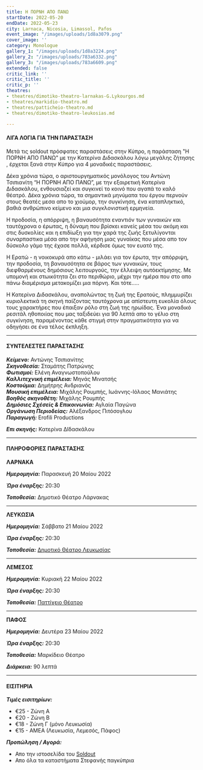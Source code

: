 ```yaml
---
title: Η ΠΟΡΝΗ ΑΠΟ ΠΑΝΩ
startDate: 2022-05-20
endDate: 2022-05-23
city: Larnaca, Nicosia, Limassol, Pafos
event_image: "/images/uploads/1d8a3079.png"
cover_image: ''
category: Monologue
gallery_1: "/images/uploads/1d8a3224.png"
gallery_2: "/images/uploads/783a6332.png"
gallery_3: "/images/uploads/783a6609.png"
extended: false
critic_link: ''
critic_title: ''
critic_p: ''
theatres:
- theatres/dimotiko-theatro-larnakas-G.Lykourgos.md
- theatres/markidio-theatro.md
- theatres/patticheio-theatro.md
- theatres/dimotiko-theatro-leukosias.md

---
```

#### ΛΙΓΑ ΛΟΓΙΑ ΓΙΑ ΤΗΝ ΠΑΡΑΣΤΑΣΗ

Μετά τις soldout πρόσφατες παραστάσεις στην Κύπρο, η παράσταση "Η ΠΟΡΝΗ ΑΠΟ ΠΑΝΩ" με την Κατερίνα Διδασκάλου λόγω μεγάλης ζήτησης , έρχεται ξανά στην Κύπρο για 4 μοναδικές παραστάσεις.

Δέκα χρόνια τώρα, o αριστουργηματικός μονόλογος του Αντώνη Τσιπιανίτη “Η ΠΟΡΝΗ ΑΠΟ ΠΑΝΩ”, με την εξαιρετική Κατερίνα Διδασκάλου, ενθουσιαζεί και συγκινεί το κοινό που αγαπά το καλό θέατρό. Δέκα χρόνια τώρα, τα σημαντικά μηνύματα του έργου περνούν στους θεατές μεσα απο το χιούμορ, την συγκίνηση, ένα καταπληκτικό, βαθιά ανθρώπινο κείμενο και μια συγκλονιστική ερμηνεία.

Η προδοσία, η απόρριψη, η βαναυσότητα εναντιόν των γυναικών και ταυτόχρονα ο έρωτας, η δύναμη που βρίσκει κανείς μέσα του ακόμη και στις δυσκολίες και η επιδίωξη για την χαρά της ζωής ξετυλίγονται συναρπαστικα μέσα απο την αφήγηση μιας γυναίκας που μέσα απο τον δύσκολο γάμο της έχασε πολλά, κέρδισε όμως τον ευατό της.

Η Ερατώ - η νοικοκυρά απο κάτω - μιλάει για τον έρωτα, την απόρριψη, την προδοσία, τη βαναυσότητα σε βάρος των γυναικών, τους διεφθαρμένους δημόσιους λειτουργούς, την έλλειψη αυτόεκτίμησης. Με υπομονή και στωικότητα ζει στο περιθώριο, μέχρι την ημέρα που στο απο πάνω διαμέρισμα μετακομίζει μια πόρνη. Και τότε.....

Η Κατερίνα Διδασκάλου, αναπολώντας τη ζωή της Ερατούς, πλημμυρίζει κυριολεκτικά τη σκηνή παίζοντας ταυτόχρονα με απίστευτη ευκολία όλους τους χαρακτήρες που έπαιξαν ρόλο στη ζωή της ηρωίδας. Ένα μοναδικό ρεσιτάλ ηθοποιίας που μας ταξιδεύει για 90 λεπτά απο το γέλιο στη συγκίνηση, παραμένοντας κάθε στιγμή στην πραγματικότητα για να οδηγήσει σε ένα τέλος έκπληξη.

***

#### ΣΥΝΤΕΛΕΣΤΕΣ ΠΑΡΑΣΤΑΣΗΣ

**_Κείμενο:_** Αντώνης Τσιπιανίτης  
**_Σκηνοθεσία:_** Σταμάτης Πατρώνης  
**_Φωτισμοί:_** Ελένη Αναγνωστοπούλου  
**_Καλλιτεχνική επιμέλεια:_** Μηνάς Μινατσής  
**_Κοστούμια:_** Δημήτρης Ανδριανός  
**_Μουσική επιμέλεια:_** Μιχάλης Ρουμπής, Ιωάννης-Ιόλαος Μανιάτης  
**_Βοηθός σκηνοθέτη:_** Μιχάλης Ρουμπής​  
**_Δημόσιες Σχέσείς & Επικοινωνία:_** Αγλαία Παγώνα  
**_Οργάνωση Περιοδείας:_** Αλέξανδρος Πιτόσογλου  
**_Παραγωγή:_** Erofili Productions

**_Επι σκηνής:_** Κατερίνα ΔΙδασκάλου

***

#### ΠΛΗΡΟΦΟΡΙΕΣ ΠΑΡΑΣΤΑΣΗΣ

**ΛΑΡΝΑΚΑ**

**_Ημερομηνία:_** Παρασκευή 20 Μαίου 2022

**_Ώρα έναρξης:_** 20:30

**_Τοποθεσία:_** Δημοτικό Θέατρο Λάρνακας

***

**ΛΕΥΚΩΣΙΑ**

**_Ημερομηνία:_** Σάββατο 21 Μαίου 2022

**_Ώρα έναρξης:_** 20:30

**_Τοποθεσία:_** [Δημοτικό Θέατρο Λευκωσίας](https://www.google.com/maps/place/%CE%94%CE%B7%CE%BC%CE%BF%CF%84%CE%B9%CE%BA%CF%8C+%CE%98%CE%AD%CE%B1%CF%84%CF%81%CE%BF+%CE%9B%CE%B5%CF%85%CE%BA%CF%89%CF%83%CE%AF%CE%B1%CF%82+(Nicosia+Municipal+Theatre)/@35.1726385,33.3531332,17z/data=!3m1!4b1!4m5!3m4!1s0x14de17519633b289:0xf4e085228ec10fda!8m2!3d35.1726385!4d33.3553219 "Δημοτικό Θέατρο Λευκωσίας")

***

**ΛΕΜΕΣΟΣ**

**_Ημερομηνία:_** Κυριακή 22 Μαίου 2022

**_Ώρα έναρξης:_** 20:30

**_Τοποθεσία:_** [Παττίχειο Θέατρο](https://www.google.com/maps/place/%CE%A0%CE%B1%CF%84%CF%84%CE%B9%CF%87%CE%B5%CE%AF%CE%BF+%CE%94%CE%B7%CE%BC%CE%BF%CF%84%CE%B9%CE%BA%CF%8C+%CE%98%CE%AD%CE%B1%CF%84%CF%81%CE%BF/@34.6808931,33.0414947,17z/data=!3m1!4b1!4m5!3m4!1s0x14e7330e3a40b37f:0xa33ce6e4d7f4bc8!8m2!3d34.6808931!4d33.0436834 "Παττίχειο Θέατρο")

***

**ΠΑΦΟΣ**

**_Ημερομηνία:_** Δευτέρα 23 Μαίου 2022

**_Ώρα έναρξης:_** 20:30

**_Τοποθεσία:_** Μαρκίδειο Θέατρο

**_Διάρκεια:_** 90 λεπτά

***

#### ΕΙΣΙΤΗΡΙΑ

**_Τιμές εισιτηρίων:_**

* €25 - Ζώνη Α
* €20 - Ζώνη Β
* €18 - Ζώνη Γ (μόνο Λευκωσία)
* €15 - ΑΜΕΑ (Λευκωσία, Λεμεσός, Πάφος)

**_Προπώληση / Αγορά:_**

* Απο την ιστοσελίδα του [Soldout](https://www.soldoutticketbox.com/i-porni-apo-pano/?lang=en "Παττίχειο Θέατρο")
* Απο όλα τα καταστήματα Στεφανής παγκύπρια